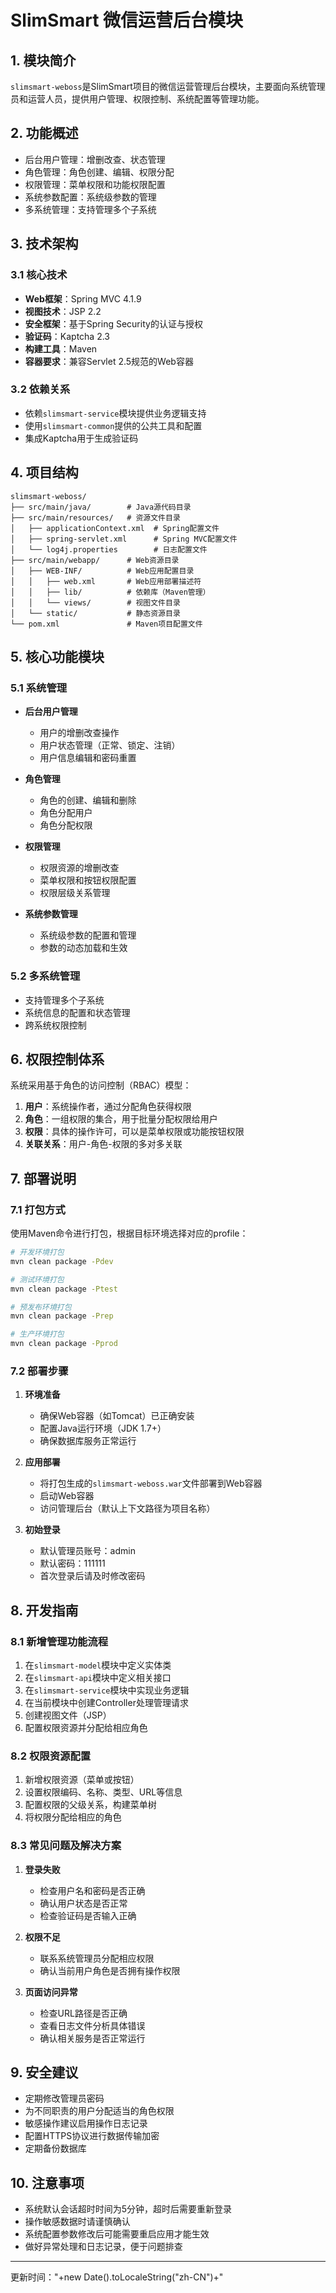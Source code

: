 # SlimSmart 微信运营后台模块

## 1. 模块简介

`slimsmart-weboss`是SlimSmart项目的微信运营管理后台模块，主要面向系统管理员和运营人员，提供用户管理、权限控制、系统配置等管理功能。

## 2. 功能概述

- 后台用户管理：增删改查、状态管理
- 角色管理：角色创建、编辑、权限分配
- 权限管理：菜单权限和功能权限配置
- 系统参数配置：系统级参数的管理
- 多系统管理：支持管理多个子系统

## 3. 技术架构

### 3.1 核心技术
- **Web框架**：Spring MVC 4.1.9
- **视图技术**：JSP 2.2
- **安全框架**：基于Spring Security的认证与授权
- **验证码**：Kaptcha 2.3
- **构建工具**：Maven
- **容器要求**：兼容Servlet 2.5规范的Web容器

### 3.2 依赖关系
- 依赖`slimsmart-service`模块提供业务逻辑支持
- 使用`slimsmart-common`提供的公共工具和配置
- 集成Kaptcha用于生成验证码

## 4. 项目结构

```
slimsmart-weboss/
├── src/main/java/        # Java源代码目录
├── src/main/resources/   # 资源文件目录
│   ├── applicationContext.xml  # Spring配置文件
│   ├── spring-servlet.xml      # Spring MVC配置文件
│   └── log4j.properties        # 日志配置文件
├── src/main/webapp/      # Web资源目录
│   ├── WEB-INF/          # Web应用配置目录
│   │   ├── web.xml       # Web应用部署描述符
│   │   ├── lib/          # 依赖库（Maven管理）
│   │   └── views/        # 视图文件目录
│   └── static/           # 静态资源目录
└── pom.xml               # Maven项目配置文件
```

## 5. 核心功能模块

### 5.1 系统管理

- **后台用户管理**
  - 用户的增删改查操作
  - 用户状态管理（正常、锁定、注销）
  - 用户信息编辑和密码重置

- **角色管理**
  - 角色的创建、编辑和删除
  - 角色分配用户
  - 角色分配权限

- **权限管理**
  - 权限资源的增删改查
  - 菜单权限和按钮权限配置
  - 权限层级关系管理

- **系统参数管理**
  - 系统级参数的配置和管理
  - 参数的动态加载和生效

### 5.2 多系统管理

- 支持管理多个子系统
- 系统信息的配置和状态管理
- 跨系统权限控制

## 6. 权限控制体系

系统采用基于角色的访问控制（RBAC）模型：

1. **用户**：系统操作者，通过分配角色获得权限
2. **角色**：一组权限的集合，用于批量分配权限给用户
3. **权限**：具体的操作许可，可以是菜单权限或功能按钮权限
4. **关联关系**：用户-角色-权限的多对多关联

## 7. 部署说明

### 7.1 打包方式

使用Maven命令进行打包，根据目标环境选择对应的profile：

```bash
# 开发环境打包
mvn clean package -Pdev

# 测试环境打包
mvn clean package -Ptest

# 预发布环境打包
mvn clean package -Prep

# 生产环境打包
mvn clean package -Pprod
```

### 7.2 部署步骤

1. **环境准备**
   - 确保Web容器（如Tomcat）已正确安装
   - 配置Java运行环境（JDK 1.7+）
   - 确保数据库服务正常运行

2. **应用部署**
   - 将打包生成的`slimsmart-weboss.war`文件部署到Web容器
   - 启动Web容器
   - 访问管理后台（默认上下文路径为项目名称）

3. **初始登录**
   - 默认管理员账号：admin
   - 默认密码：111111
   - 首次登录后请及时修改密码

## 8. 开发指南

### 8.1 新增管理功能流程

1. 在`slimsmart-model`模块中定义实体类
2. 在`slimsmart-api`模块中定义相关接口
3. 在`slimsmart-service`模块中实现业务逻辑
4. 在当前模块中创建Controller处理管理请求
5. 创建视图文件（JSP）
6. 配置权限资源并分配给相应角色

### 8.2 权限资源配置

1. 新增权限资源（菜单或按钮）
2. 设置权限编码、名称、类型、URL等信息
3. 配置权限的父级关系，构建菜单树
4. 将权限分配给相应的角色

### 8.3 常见问题及解决方案

1. **登录失败**
   - 检查用户名和密码是否正确
   - 确认用户状态是否正常
   - 检查验证码是否输入正确

2. **权限不足**
   - 联系系统管理员分配相应权限
   - 确认当前用户角色是否拥有操作权限

3. **页面访问异常**
   - 检查URL路径是否正确
   - 查看日志文件分析具体错误
   - 确认相关服务是否正常运行

## 9. 安全建议

- 定期修改管理员密码
- 为不同职责的用户分配适当的角色权限
- 敏感操作建议启用操作日志记录
- 配置HTTPS协议进行数据传输加密
- 定期备份数据库

## 10. 注意事项

- 系统默认会话超时时间为5分钟，超时后需要重新登录
- 操作敏感数据时请谨慎确认
- 系统配置参数修改后可能需要重启应用才能生效
- 做好异常处理和日志记录，便于问题排查

---

更新时间："+new Date().toLocaleString("zh-CN")+"